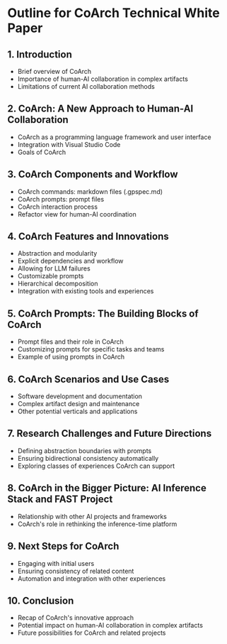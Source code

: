 # Outline for CoArch Technical White Paper

## 1. Introduction
- Brief overview of CoArch
- Importance of human-AI collaboration in complex artifacts
- Limitations of current AI collaboration methods

## 2. CoArch: A New Approach to Human-AI Collaboration
- CoArch as a programming language framework and user interface
- Integration with Visual Studio Code
- Goals of CoArch

## 3. CoArch Components and Workflow
- CoArch commands: markdown files (.gpspec.md)
- CoArch prompts: prompt files
- CoArch interaction process
- Refactor view for human-AI coordination

## 4. CoArch Features and Innovations
- Abstraction and modularity
- Explicit dependencies and workflow
- Allowing for LLM failures
- Customizable prompts
- Hierarchical decomposition
- Integration with existing tools and experiences

## 5. CoArch Prompts: The Building Blocks of CoArch
- Prompt files and their role in CoArch
- Customizing prompts for specific tasks and teams
- Example of using prompts in CoArch

## 6. CoArch Scenarios and Use Cases
- Software development and documentation
- Complex artifact design and maintenance
- Other potential verticals and applications

## 7. Research Challenges and Future Directions
- Defining abstraction boundaries with prompts
- Ensuring bidirectional consistency automatically
- Exploring classes of experiences CoArch can support

## 8. CoArch in the Bigger Picture: AI Inference Stack and FAST Project
- Relationship with other AI projects and frameworks
- CoArch's role in rethinking the inference-time platform

## 9. Next Steps for CoArch
- Engaging with initial users
- Ensuring consistency of related content
- Automation and integration with other experiences

## 10. Conclusion
- Recap of CoArch's innovative approach
- Potential impact on human-AI collaboration in complex artifacts
- Future possibilities for CoArch and related projects